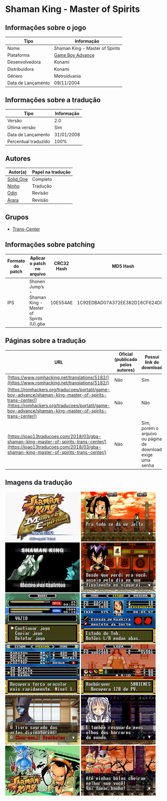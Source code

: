 # Shaman King - Master of Spirits

## Informações sobre o jogo

| Tipo | Informação |
| ----------- | ----------- |
| Nome | Shaman King \- Master of Spirits |
| Plataforma | [Game Boy Advance](../) |
| Desenvolvedora | Konami |
| Distribuidora | Konami |
| Gênero | Metroidvania |
| Data de Lançamento | 09/11/2004 |

## Informações sobre a tradução

| Tipo | Informação |
| ----------- | ----------- |
| Versão | 2\.0 |
| Última versão | Sim |
| Data de Lançamento | 31/01/2008 |
| Percentual traduzido | 100% |

## Autores

| Autor(a) | Papel na tradução |
| ----------- | ----------- |
| [Solid\_One](../../../autores/solid_one/) | Completo |
| [Ninho](../../../autores/ninho/) | Tradução |
| [Odin](../../../autores/odin/) | Revisão |
| [Arara](../../../autores/arara/) | Revisão |

## Grupos

* [Trans\-Center](../../../grupos/trans-center/)

## Informações sobre patching

| Formato do patch | Aplicar o patch no arquivo | CRC32 Hash | MD5 Hash |
| ----------- | ----------- | ----------- | ----------- |
| IPS | Shonen Jump’s \- Shaman King \- Master of Spirits \(U\)\.gba | 10E554AE | 1C92EDBAD07A372EE382D16CF624DC4B |

## Páginas sobre a tradução

| URL | Oficial (publicado pelos autores) | Possuí link de download |
| ----------- | ----------- | ----------- |
| [https://www.romhacking.net/translations/5182/](https://www.romhacking.net/translations/5182/) | Não | Sim |
| [https://romhackers.org/traducoes/portatil/game-boy-advance/shaman-king-master-of-spirits-trans-center/](https://romhackers.org/traducoes/portatil/game-boy-advance/shaman-king-master-of-spirits-trans-center/) | Não | Não |
| [https://joao13traducoes.com/2018/03/gba-shaman-king-master-of-spirits-trans-center/](https://joao13traducoes.com/2018/03/gba-shaman-king-master-of-spirits-trans-center/) | Não | Sim, porém o arquivo ou página de download exige uma senha |

## Imagens da tradução

![Imagem de exemplo da tradução 1](1.png)
![Imagem de exemplo da tradução 2](10.png)
![Imagem de exemplo da tradução 3](11.png)
![Imagem de exemplo da tradução 4](12.png)
![Imagem de exemplo da tradução 5](2.png)
![Imagem de exemplo da tradução 6](3.png)
![Imagem de exemplo da tradução 7](4.png)
![Imagem de exemplo da tradução 8](5.png)
![Imagem de exemplo da tradução 9](6.png)
![Imagem de exemplo da tradução 10](7.png)
![Imagem de exemplo da tradução 11](8.png)
![Imagem de exemplo da tradução 12](9.png)